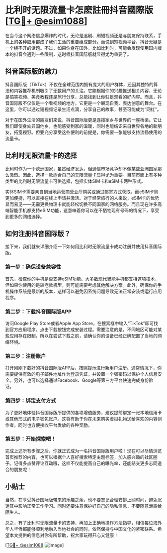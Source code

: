 # 比利时无限流量卡怎麽註冊抖音國際版 [[TG💪+ @esim1088](https://t.me/s/esim1088)]

在当今这个网络信息爆炸的时代，无论是追剧、刷短视频还是与朋友保持联系，手机上的各种应用都成了我们生活的重要组成部分。而说到短视频平台，抖音无疑是一个绕不开的话题。不过，如果你身在国外，比如比利时，可能会发现使用国内版本的抖音会遇到一些限制，这时候抖音国际版就显得尤为重要了。

## 抖音国际版的魅力

抖音国际版（TikTok）不仅在全球范围内拥有庞大的用户群体，还因其独特的算法和内容推荐机制吸引了无数用户的关注。它能根据你的兴趣推送相关内容，无论是搞笑视频、美食教程还是旅行分享，总能找到让你驻足观看的好内容。而且，抖音国际版不仅仅是一个看视频的地方，它更是一个展现自我、表达创意的舞台。在这里，你可以通过短视频记录生活点滴，分享自己的故事，甚至可能成为“网红”。

对于在国外生活的朋友们来说，抖音国际版更是连接家乡与世界的一座桥梁。它让我们即使身处异国他乡，也能感受到家的温暖，同时也能结识来自世界各地的新朋友，拓宽视野。但要充分享受这些便利的前提是，你需要一张能够支持流畅使用的流量卡。

## 比利时无限流量卡的选择

比利时作为一个欧洲国家，虽然经济发达，但通信市场竞争却不像某些亚洲国家那么激烈。因此，选择一款适合自己的无限流量卡显得尤为重要。目前市面上有多种类型的比利时无限流量卡可供选择，包括实体SIM卡和eSIM卡两种形式。

实体SIM卡需要亲自到当地运营商营业厅购买或通过邮寄方式获取，而eSIM卡则更加便捷，可以直接在线上申请并激活。对于经常旅行的人来说，eSIM卡的优势显而易见——无需更换物理卡就能轻松切换不同国家的网络服务。而且现在许多高端智能手机都支持eSIM功能，这意味着你可以在不牺牲现有号码的情况下，享受到更多的网络选择。

## 如何注册抖音国际版？

接下来，我们就来详细介绍一下如何用比利时无限流量卡成功注册并使用抖音国际版。

### 第一步：确保设备兼容性

首先，检查你的手机是否支持eSIM功能。大多数现代智能手机都支持这项技术，但如果你使用的是较老款机型，则可能需要考虑其他解决方案。此外，确保你的手机操作系统是最新的版本，这样可以避免因系统问题导致无法正常安装或运行应用程序。

### 第二步：下载抖音国际版APP

访问Google Play Store或者Apple App Store，在搜索框中输入“TikTok”即可找到官方应用程序。点击下载按钮完成安装过程。需要注意的是，不同地区可能对某些应用存在限制，所以在尝试下载之前，请确认你的设备已经正确配置了当地的网络环境。

### 第三步：注册账户

打开刚刚下载好的抖音国际版APP后，按照提示进行新用户注册。通常情况下，你需要提供有效的电子邮件地址作为登录凭证，并设置一个强密码以保护个人信息安全。另外，也可以选择通过Facebook、Google等第三方平台快速完成身份验证。

### 第四步：绑定支付方式

为了更好地体验抖音国际版所提供的各项增值服务，建议提前绑定一张本地信用卡或其他形式的电子钱包账户。这将有助于你在未来购买虚拟礼物送给喜欢的内容创作者，同时也方便接收平台发放的各种奖励。

### 第五步：开始探索吧！

完成上述所有步骤之后，你就正式成为一名抖音国际版用户啦！现在可以尽情浏览首页推荐的内容，也可以根据个人喜好搜索特定主题标签，加入感兴趣的社区圈子。记得多点赞评论互动哦，这样不仅能提高自己的曝光率，还能结交更多志同道合的朋友呢！

## 小贴士

当然，在享受抖音国际版带来的乐趣之余，也不要忘记合理安排上网时间，避免沉迷其中影响正常工作学习。同时还要注意保护好自己的隐私信息，不要随意泄露给陌生人。

总之，有了比利时无限流量卡的支持，再加上正确地操作方法指导，相信每位海外华人华侨都能够顺利地融入当地社会的同时，依然保持与中国文化的紧密联系。希望本文提供的信息对你有所帮助，祝大家玩得开心又健康！

[[TG💪+ @esim1088](https://t.me/s/esim1088) ![Image](https://i.postimg.cc/4NQfJmqS/Snipaste-2025-05-13-00-14-12.png)]